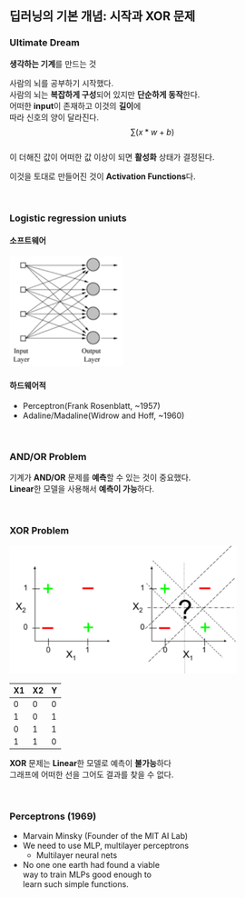 ## 딥러닝의 기본 개념: 시작과 XOR 문제

### Ultimate Dream
**생각하는 기계**를 만드는 것<br/>

사람의 뇌를 공부하기 시작했다.<br/>
사람의 뇌는 **복잡하게 구성**되어 있지만 **단순하게 동작**한다.<br/>
어떠한 **input**이 존재하고 이것의 **길이**에 <br/>
따라 신호의 양이 달라진다. $$ \sum{(x * w + b)} $$ <br/>
이 더해진 값이 어떠한 값 이상이 되면 **활성화** 상태가 결정된다.<br/>


이것을 토대로 만들어진 것이 **Activation Functions**다.

<br/>

### Logistic regression uniuts
#### 소프트웨어
<img src="./1.png" width="200" height="auto" alt="아직 안만듬">

#### 하드웨어적
- Perceptron(Frank Rosenblatt, ~1957)
- Adaline/Madaline(Widrow and Hoff, ~1960)

<br/>

### AND/OR Problem
기계가 **AND/OR** 문제를 **예측**할 수 있는 것이 중요했다.<br/>
**Linear**한 모델을 사용해서 **예측이 가능**하다.<br/>

<br/>

### XOR Problem

<img src="./2.png" width="400" height="auto" alt="아직 안만듬">

| X1  | X2  | Y   |
| --- | --- | --- |
| 0   | 0   | 0   |
| 1   | 0   | 1   |
| 0   | 1   | 1   |
| 1   | 1   | 0   |

**XOR** 문제는 **Linear**한 모델로 예측이 **불가능**하다<br/>
그래프에 어떠한 선을 그어도 결과를 찾을 수 없다.<br/>

<br/>

### Perceptrons (1969)
- Marvain Minsky (Founder of the MIT AI Lab)
- We need to use MLP, multilayer perceptrons<br/>
    + Multilayer neural nets
- No one one earth had found a viable<br/>
way to train MLPs good enough to<br/>
learn such simple functions.
